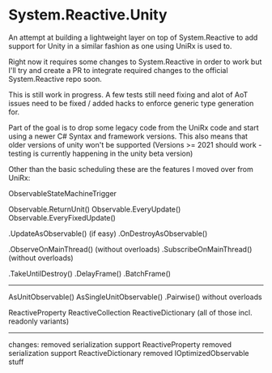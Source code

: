 # System.Reactive.Unity

An attempt at building a lightweight layer on top of System.Reactive to add support for Unity in a similar fashion as one using UniRx is used to.

Right now it requires some changes to System.Reactive in order to work but I'll try and create a PR to integrate required changes to the official System.Reactive repo soon.

This is still work in progress.
A few tests still need fixing and alot of AoT issues need to be fixed / added hacks to enforce generic type generation for.

Part of the goal is to drop some legacy code from the UniRx code and start using a newer C# Syntax and framework versions.
This also means that older versions of unity won't be supported (Versions >= 2021 should work - testing is currently happening in the unity beta version)

Other than the basic scheduling these are the features I moved over from UniRx:

ObservableStateMachineTrigger

Observable.ReturnUnit()
Observable.EveryUpdate()
Observable.EveryFixedUpdate()

.UpdateAsObservable() (if easy)
.OnDestroyAsObservable()

.ObserveOnMainThread() (without overloads)
.SubscribeOnMainThread() (without overloads)

.TakeUntilDestroy()
.DelayFrame()
.BatchFrame()

---
AsUnitObservable()
AsSingleUnitObservable()
.Pairwise() without overloads

ReactiveProperty
ReactiveCollection
ReactiveDictionary
(all of those incl. readonly variants)

---
changes:
removed serialization support ReactiveProperty
removed serialization support ReactiveDictionary
removed IOptimizedObservable stuff


